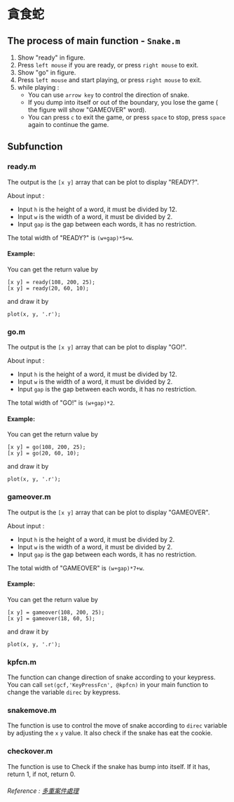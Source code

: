 # 貪食蛇

## The process of main function - `Snake.m`
1. Show "ready" in figure.
2. Press `left mouse` if you are ready, or press `right mouse` to exit.
3. Show "go" in figure.
4. Press `left mouse` and start playing, or press `right mouse` to exit.
5. while playing :
    - You can use `arrow key` to control the direction of snake.
    - If you dump into itself or out of the boundary, you lose the game ( the figure will show "GAMEOVER" word).
    - You can press `c` to exit the game, or press `space` to stop, press `space` again to continue the game.
## Subfunction
### ready.m
The output is the `[x y]` array that can be plot to display "READY?".

About input :
- Input `h` is the height of a word, it must be divided by 12.
- Input `w` is the width of a word, it must be divided by 2.
- Input `gap` is the gap between each words, it has no restriction.

The total width of "READY?" is `(w+gap)*5+w`.

#### Example:
You can get the return value by
``` matlab=
[x y] = ready(108, 200, 25);
[x y] = ready(20, 60, 10);
```
and draw it by
``` matlab=
plot(x, y, '.r');
```

### go.m
The output is the `[x y]` array that can be plot to display "GO!".

About input :
- Input `h` is the height of a word, it must be divided by 12.
- Input `w` is the width of a word, it must be divided by 2.
- Input `gap` is the gap between each words, it has no restriction.

The total width of "GO!" is `(w+gap)*2`.

#### Example:
You can get the return value by
``` matlab=
[x y] = go(108, 200, 25);
[x y] = go(20, 60, 10);
```
and draw it by
``` matlab=
plot(x, y, '.r');
```
### gameover.m
The output is the `[x y]` array that can be plot to display "GAMEOVER".

About input :
- Input `h` is the height of a word, it must be divided by 2.
- Input `w` is the width of a word, it must be divided by 2.
- Input `gap` is the gap between each words, it has no restriction.

The total width of "GAMEOVER" is `(w+gap)*7+w`.

#### Example:
You can get the return value by
``` matlab=
[x y] = gameover(108, 200, 25);
[x y] = gameover(18, 60, 5);
```
and draw it by
``` matlab=
plot(x, y, '.r');
```

### kpfcn.m
The function can change direction of snake according to your keypress.
You can call `set(gcf,'KeyPressFcn', @kpfcn)` in your main function to change the variable `direc` by keypress.

### snakemove.m
The function is use to control the move of snake according to `direc` variable by adjusting the `x` `y` value.
It also check if the snake has eat the cookie.

### checkover.m
The function is use to Check if the snake has bump into itself. If it has, return 1, if not, return 0.



###### Reference : [多重案件處理](https://yuchungchuang.wordpress.com/2017/08/07/matlab-%E5%A4%9A%E9%87%8D%E6%8C%89%E9%8D%B5%E4%BA%8B%E4%BB%B6%E7%9A%84%E8%99%95%E7%90%86keypressfcn/)
